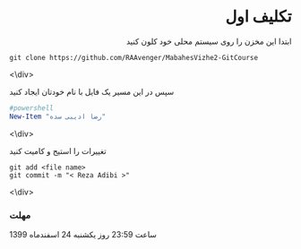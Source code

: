 <div dir="rtl" align='right'>
  
# تکلیف اول

ابتدا این مخزن را روی سیستم محلی خود کلون کنید

<div dir="ltr" align='left'>
  
```gitbash
git clone https://github.com/RAAvenger/MabahesVizhe2-GitCourse
```
<\div>

سپس در این مسیر یک فایل با نام خودتان ایجاد کنید

<div dir="ltr" align='left'>

```powershell
#powershell
New-Item "رضا ادیبی سده"
```
<\div>

تغییرات را استیج و کامیت کنید

<div dir="ltr" align='left'>

```gitbash
git add <file name>
git commit -m "< Reza Adibi >"
```

<\div>

### مهلت
ساعت 23:59 روز یکشنبه 24 اسفندماه 1399

</div>
